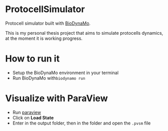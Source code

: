 # ProtocellSimulator

Protocell simulator built with [BioDynaMo](http://biodynamo.web.cern.ch/).

This is my personal thesis project that aims to simulate protocells dynamics, at the moment it is working progress.

# How to run it

* Setup the BioDynaMo environment in your terminal
* Run BioDynaMo with`biodynamo run`

# Visualize with ParaView

* Run [paraview](https://www.paraview.org/)
* Click on **Load State**
* Enter in the output folder, then in the <project name> folder and open the `.pvsm` file
